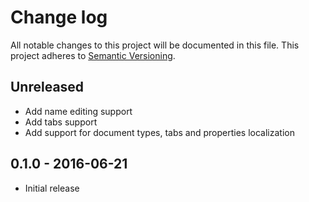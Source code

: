 # Change log
All notable changes to this project will be documented in this file.
This project adheres to [Semantic Versioning](http://semver.org/).

## Unreleased

- Add name editing support
- Add tabs support
- Add support for document types, tabs and properties localization

## 0.1.0 - 2016-06-21
- Initial release
